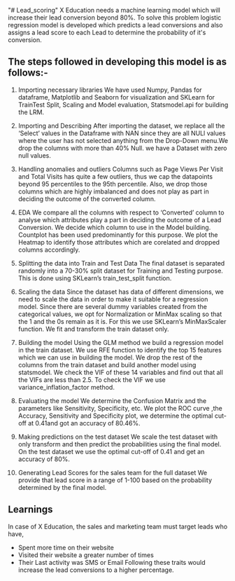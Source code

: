 "# Lead_scoring" 
X Education needs a machine learning model which will increase their lead conversion beyond 80%. To solve this problem logistic regression model is developed which predicts a lead conversions and also assigns a lead score to each Lead to determine the probability of it's conversion.

## The steps followed in developing this model is as follows:-

1. Importing necessary libraries
We have used Numpy, Pandas for dataframe, Matplotlib and Seaborn for visualization and SKLearn for
TrainTest Split, Scaling and Model evaluation, Statsmodel.api for building the LRM.

2. Importing and Describing
After importing the dataset, we replace all the ‘Select’ values in the Dataframe with NAN since they are all
NULl values where the user has not selected anything from the Drop-Down menu.We drop the columns with
more than 40% Null. we have a Dataset with zero null values.

3. Handling anomalies and outliers
Columns such as Page Views Per Visit and Total Visits has quite a few outliers, thus we cap the datapoints
beyond 95 percentiles to the 95th percentile. Also, we drop those columns which are highly imbalanced and
does not play as part in deciding the outcome of the converted column.

4. EDA
We compare all the columns with respect to ‘Converted’ column to analyse which attributes play a part in
deciding the outcome of a Lead Conversion. We decide which column to use in the Model building.
Countplot has been used predominantly for this purpose. We plot the Heatmap to identify those attributes
which are corelated and dropped columns accordingly.

5. Splitting the data into Train and Test Data
The final dataset is separated randomly into a 70-30% split dataset for Training and Testing purpose. This is
done using SKLearn’s train_test_split function.

6. Scaling the data
Since the dataset has data of different dimensions, we need to scale the data in order to make it suitable for
a regression model. Since there are several dummy variables created from the categorical values, we opt for
Normalization or MinMax scaling so that the 1 and the 0s remain as it is. For this we use SKLearn’s
MinMaxScaler function. We fit and transform the train dataset only.


7. Building the model
Using the GLM method we build a regression model in the train dataset. We use RFE function to identify the
top 15 features which we can use in building the model. We drop the rest of the columns from the train
dataset and build another model using statsmodel. We check the VIF of these 14 variables and find out that all the VIFs
are less than 2.5. To check the VIF we use variance_inflation_factor method.


8. Evaluating the model
We determine the Confusion Matrix and the parameters like Sensitivity, Specificity, etc. We plot the ROC
curve ,the Accuracy, Sensitivity and Specificity plot, we determine the optimal cut-off at 0.41and got an
accuracy of 80.46%.

9. Making predictions on the test dataset
We scale the test dataset with only transform and then predict the probabilities using the final model. On
the test dataset we use the optimal cut-off of 0.41 and get an accuracy of 80%.

10. Generating Lead Scores for the sales team for the full dataset
We provide that lead score in a range of 1-100 based on the probability determined by the final model.


## Learnings
In case of X Education, the sales and marketing team must target leads who have,
- Spent more time on their website
- Visited their website a greater number of times
- Their Last activity was SMS or Email
Following these traits would increase the lead conversions to a higher percentage.







